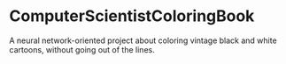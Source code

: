 # ComputerScientistColoringBook
A neural network-oriented project about coloring vintage black and white cartoons, without going out of the lines.
